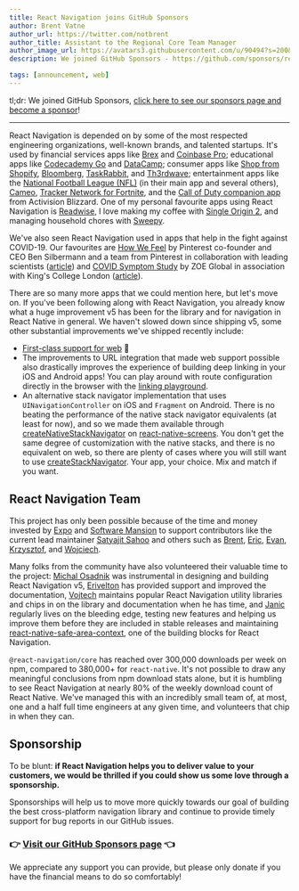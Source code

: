 ```yaml
---
title: React Navigation joins GitHub Sponsors
author: Brent Vatne
author_url: https://twitter.com/notbrent
author_title: Assistant to the Regional Core Team Manager
author_image_url: https://avatars3.githubusercontent.com/u/90494?s=200&v=4
description: We joined GitHub Sponsors - https://github.com/sponsors/react-navigation!

tags: [announcement, web]
---
```


tl;dr: We joined GitHub Sponsors, [click here to see our sponsors page and become a sponsor](https://github.com/sponsors/react-navigation)!

<hr />

React Navigation is depended on by some of the most respected engineering organizations, well-known brands, and talented startups. It's used by financial services apps like [Brex](https://brex.com/mobile/) and [Coinbase Pro](https://pro.coinbase.com/); educational apps like [Codecademy Go](https://www.codecademy.com/mobile-app-download) and [DataCamp](https://www.datacamp.com/mobile/); consumer apps like [Shop from Shopify](https://www.shopify.com/shop), [Bloomberg](https://www.bloombergapps.com/app/bloomberg/), [TaskRabbit](https://apps.apple.com/ca/app/taskrabbit-handyman-more/id374165361), and [Th3rdwave](https://www.th3rdwave.coffee/); entertainment apps like the [National Football League (NFL)](https://itunes.apple.com/app/nfl/id389781154) (in their main app and several others), [Cameo](https://apps.apple.com/us/app/cameo-personal-celeb-videos/id1258311581), [Tracker Network for Fortnite](https://apps.apple.com/us/app/tracker-network-for-fortnite/id1287696482), and the [Call of Duty companion app](https://www.callofduty.com/app) from Activision Blizzard. One of my personal favourite apps using React Navigation is [Readwise](https://readwise.io/), I love making my coffee with [Single Origin 2](https://singleoriginapp.com/), and managing household chores with [Sweepy](https://sweepy.app/).

We've also seen React Navigation used in apps that help in the fight against COVID-19. Our favourites are [How We Feel](https://howwefeel.org/) by Pinterest co-founder and CEO Ben Silbermann and a team from Pinterest in collaboration with leading scientists ([article](https://news.harvard.edu/gazette/story/2020/04/how-we-feel-app-helps-track-spread-of-covid-19/)) and [COVID Symptom Study](https://covid.joinzoe.com/) by ZOE Global in association with King's College London ([article](https://www.nytimes.com/2020/05/11/health/coronavirus-symptoms-app.html)).

<!--truncate-->

There are so many more apps that we could mention here, but let's move on. If you've been following along with React Navigation, you already know what a huge improvement v5 has been for the library and for navigation in React Native in general. We haven't slowed down since shipping v5, some other substantial improvements we've shipped recently include:

- [First-class support for web](https://reactnavigation.org/blog/2020/05/16/web-support) 🎉
- The improvements to URL integration that made web support possible also drastically improves the experience of building deep linking in your iOS and Android apps! You can play around with route configuration directly in the browser with the [linking playground](https://reactnavigation.org/docs/configuring-links#playground).
- An alternative stack navigator implementation that uses `UINavigationController` on iOS and `Fragment` on Android. There is no beating the performance of the native stack navigator equivalents (at least for now), and so we made them available through [createNativeStackNavigator](https://github.com/software-mansion/react-native-screens/tree/master/native-stack) on [react-native-screens](). You don't get the same degree of customization with the native stacks, and there is no equivalent on web, so there are plenty of cases where you will still want to use [createStackNavigator](https://reactnavigation.org/docs/stack-navigator/). Your app, your choice. Mix and match if you want.

## React Navigation Team

This project has only been possible because of the time and money invested by [Expo](https://expo.io) and [Software Mansion](https://swmansion.com/) to support contributors like the current lead maintainer [Satyajit Sahoo](https://github.com/satya164) and others such as [Brent](https://github.com/brentvatne), [Eric](https://github.com/ericvicenti), [Evan](https://github.com/EvanBacon), [Krzysztof](https://github.com/kmagiera), and [Wojciech](https://github.com/WoLewicki).

Many folks from the community have also volunteered their valuable time to the project: [Michal Osadnik](https://github.com/osdnk) was instrumental in designing and building React Navigation v5, [Erivelton](https://github.com/eriveltonelias) has provided support and improved the documentation, [Vojtech](https://github.com/vonovak) maintains popular React Navigation utility libraries and chips in on the library and documentation when he has time, and [Janic](https://github.com/janicduplessis) regularly lives on the bleeding edge, testing new features and helping us improve them before they are included in stable releases and maintaining [react-native-safe-area-context](https://github.com/th3rdwave/react-native-safe-area-context), one of the building blocks for React Navigation.

`@react-navigation/core` has reached over 300,000 downloads per week on npm, compared to 380,000+ for `react-native`. It's not possible to draw any meaningful conclusions from npm download stats alone, but it is humbling to see React Navigation at nearly 80% of the weekly download count of React Native. We've managed this with an incredibly small team of, at most, one and a half full time engineers at any given time, and volunteers that chip in when they can.

## Sponsorship

To be blunt: **if React Navigation helps you to deliver value to your customers, we would be thrilled if you could show us some love through a sponsorship.**

Sponsorships will help us to move more quickly towards our goal of building the best cross-platform navigation library and continue to provide timely support for bug reports in our GitHub issues.

<div style={{marginTop: -30}} />

### 👉 [Visit our GitHub Sponsors page](https://github.com/sponsors/react-navigation) 👈

We appreciate any support you can provide, but please only donate if you have the financial means to do so comfortably!
